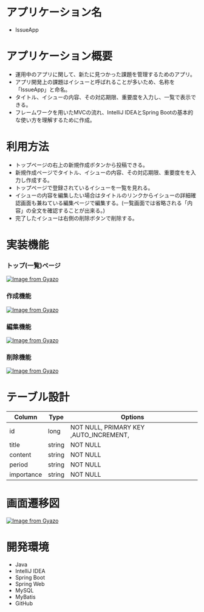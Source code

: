 # アプリケーション名
- IssueApp

# アプリケーション概要
- 運用中のアプリに関して、新たに見つかった課題を管理するためのアプリ。
- アプリ開発上の課題はイシューと呼ばれることが多いため、名称を「IssueApp」と命名。
- タイトル、イシューの内容、その対応期限、重要度を入力し、一覧で表示できる。
- フレームワークを用いたMVCの流れ、IntelliJ IDEAとSpring Bootの基本的な使い方を理解するために作成。

# 利用方法
- トップページの右上の新規作成ボタンから投稿できる。
- 新規作成ページでタイトル、イシューの内容、その対応期限、重要度をを入力し作成する。
- トップページで登録されているイシューを一覧を見れる。
- イシューの内容を編集したい場合はタイトルのリンクからイシューの詳細確認画面も兼ねている編集ページで編集する。(一覧画面では省略される「内容」の全文を確認することが出来る。)
- 完了したイシューは右側の削除ボタンで削除する。

# 実装機能
### トップ(一覧)ページ
[![Image from Gyazo](https://i.gyazo.com/266972f604d502c8c61150cd002a4048.png)](https://gyazo.com/266972f604d502c8c61150cd002a4048)

### 作成機能
[![Image from Gyazo](https://i.gyazo.com/89a520ee2075c1a4dec88125b32fc3f6.gif)](https://gyazo.com/89a520ee2075c1a4dec88125b32fc3f6)

### 編集機能
[![Image from Gyazo](https://i.gyazo.com/368564daaeb0f89c0f33f59a9da38f84.gif)](https://gyazo.com/368564daaeb0f89c0f33f59a9da38f84)

### 削除機能
[![Image from Gyazo](https://i.gyazo.com/702918cd7847c3ed0a42e9937d2bb796.gif)](https://gyazo.com/702918cd7847c3ed0a42e9937d2bb796)

# テーブル設計
| Column | Type | Options |
| --- | --- | --- |
| id | long | NOT NULL, PRIMARY KEY ,AUTO_INCREMENT, |
| title | string | NOT NULL |
| content | string | NOT NULL |
| period | string | NOT NULL |
| importance | string | NOT NULL |

# 画面遷移図
[![Image from Gyazo](https://i.gyazo.com/29d27e881f48b8ce525bb44d04922dfc.png)](https://gyazo.com/29d27e881f48b8ce525bb44d04922dfc)

# 開発環境
- Java
- IntelliJ IDEA
- Spring Boot
- Spring Web
- MySQL
- MyBatis
- GitHub

